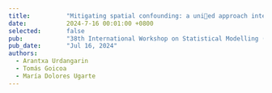 ```yaml
---
title:          "Mitigating spatial confounding: a unied approach integrating simplied spatial+ and restricted regression."
date:           2024-7-16 00:01:00 +0800
selected:       false
pub:            "38th International Workshop on Statistical Modelling (IWSM2024),"
pub_date:       "Jul 16, 2024"
authors:
  - Arantxa Urdangarin
  - Tomás Goicoa
  - María Dolores Ugarte
---
```







